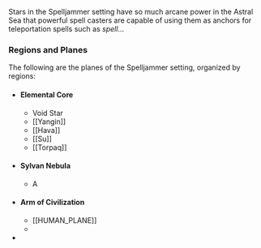 Stars in the Spelljammer setting have so much arcane power in the Astral Sea that powerful spell casters are capable of using them as anchors for teleportation spells such as *spell*...


### Regions and Planes
The following are the planes of the Spelljammer setting, organized by regions:
- #### Elemental Core
	- Void Star
	- [[Yangin]]
	- [[Hava]]
	- [[Su]]
	- [[Torpaq]]
- #### Sylvan Nebula
	- A
- #### Arm of Civilization
	- [[HUMAN_PLANE]]
	- 
- 